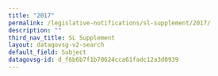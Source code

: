 ```yaml
---
title: "2017"
permalink: /legislative-notifications/sl-supplement/2017/
description: ""
third_nav_title: SL Supplement
layout: datagovsg-v2-search
default_field: Subject
datagovsg-id: d_f6b6b7f1b70624cca61fadc12a3d0939
---
```

